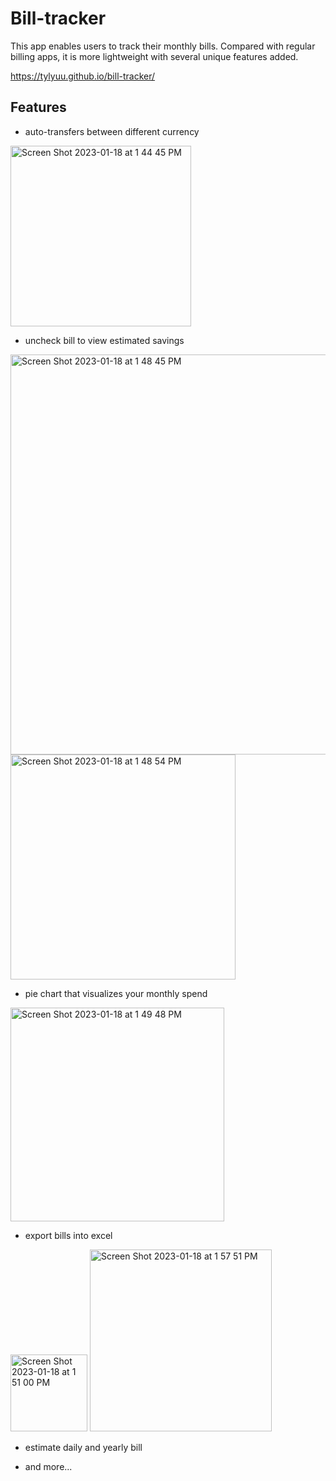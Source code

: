 # Bill-tracker

This app enables users to track their monthly bills. Compared with regular billing apps, it is more lightweight with several unique features added. 

https://tylyuu.github.io/bill-tracker/

## Features
- auto-transfers between different currency
<img width="289" alt="Screen Shot 2023-01-18 at 1 44 45 PM" src="https://user-images.githubusercontent.com/114101094/213267522-b47a3905-d5da-4306-a22f-b6448ccb25ca.png">

- uncheck bill to view estimated savings
<img width="640" alt="Screen Shot 2023-01-18 at 1 48 45 PM" src="https://user-images.githubusercontent.com/114101094/213268195-de2a42ef-02a7-45fb-b5b1-1d8f0538ad1e.png">
<img width="360" alt="Screen Shot 2023-01-18 at 1 48 54 PM" src="https://user-images.githubusercontent.com/114101094/213268230-ae2c7aba-61fb-494b-9ddd-b98409682d86.png">

- pie chart that visualizes your monthly spend
<img width="342" alt="Screen Shot 2023-01-18 at 1 49 48 PM" src="https://user-images.githubusercontent.com/114101094/213268376-f3541e3a-1674-40d1-a575-20fcaa7248fb.png">

- export bills into excel

<img width="123" alt="Screen Shot 2023-01-18 at 1 51 00 PM" src="https://user-images.githubusercontent.com/114101094/213268642-d0d8b4b5-c58d-4948-af1d-6a32af95f26a.png">    <img width="291" alt="Screen Shot 2023-01-18 at 1 57 51 PM" src="https://user-images.githubusercontent.com/114101094/213270200-6ec2fd25-36e1-48fb-bbae-c0da8d8e3a05.png">

- estimate daily and yearly bill

- and more...

